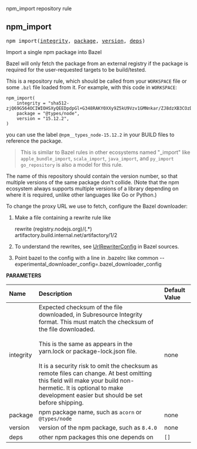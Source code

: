 <!-- Generated with Stardoc: http://skydoc.bazel.build -->

npm_import repository rule

<a id="#npm_import"></a>

## npm_import

<pre>
npm_import(<a href="#npm_import-integrity">integrity</a>, <a href="#npm_import-package">package</a>, <a href="#npm_import-version">version</a>, <a href="#npm_import-deps">deps</a>)
</pre>

Import a single npm package into Bazel

Bazel will only fetch the package from an external registry if the package is
required for the user-requested targets to be build/tested.

This is a repository rule, which should be called from your `WORKSPACE` file
or some `.bzl` file loaded from it. For example, with this code in `WORKSPACE`:

```starlark
npm_import(
    integrity = "sha512-zjQ69G564OCIWIOHSXyQEEDpdpGl+G348RAKY0XXy9Z5kU9Vzv1GMNnkar/ZJ8dzXB3COzD9Mo9NtRZ4xfgUww==",
    package = "@types/node",
    version = "15.12.2",
)
```

you can use the label `@npm__types_node-15.12.2` in your BUILD files to reference the package.

> This is similar to Bazel rules in other ecosystems named "_import" like
> `apple_bundle_import`, `scala_import`, `java_import`, and `py_import`
> `go_repository` is also a model for this rule.

The name of this repository should contain the version number, so that multiple versions of the same
package don't collide.
(Note that the npm ecosystem always supports multiple versions of a library depending on where
it is required, unlike other languages like Go or Python.)

To change the proxy URL we use to fetch, configure the Bazel downloader:
1. Make a file containing a rewrite rule like

   rewrite (registry.nodejs.org)/(.*) artifactory.build.internal.net/artifactory/$1/$2

1. To understand the rewrites, see [UrlRewriterConfig] in Bazel sources.

1. Point bazel to the config with a line in .bazelrc like
    common --experimental_downloader_config=.bazel_downloader_config

[UrlRewriterConfig]: https://github.com/bazelbuild/bazel/blob/4.2.1/src/main/java/com/google/devtools/build/lib/bazel/repository/downloader/UrlRewriterConfig.java#L66


**PARAMETERS**


| Name  | Description | Default Value |
| :------------- | :------------- | :------------- |
| <a id="npm_import-integrity"></a>integrity |  Expected checksum of the file downloaded, in Subresource Integrity format. This must match the checksum of the file downloaded.<br><br>This is the same as appears in the yarn.lock or package-lock.json file.<br><br>It is a security risk to omit the checksum as remote files can change. At best omitting this field will make your build non-hermetic. It is optional to make development easier but should be set before shipping.   |  none |
| <a id="npm_import-package"></a>package |  npm package name, such as <code>acorn</code> or <code>@types/node</code>   |  none |
| <a id="npm_import-version"></a>version |  version of the npm package, such as <code>8.4.0</code>   |  none |
| <a id="npm_import-deps"></a>deps |  other npm packages this one depends on   |  <code>[]</code> |


